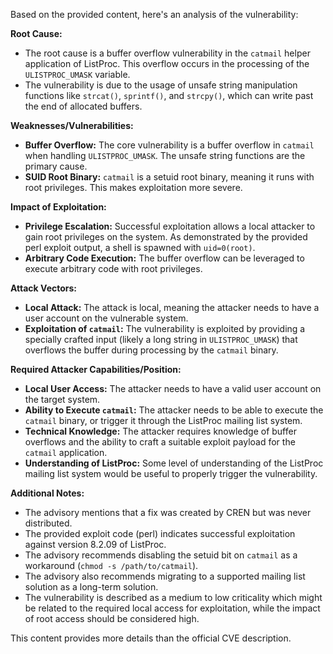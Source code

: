 Based on the provided content, here's an analysis of the vulnerability:

**Root Cause:**

*   The root cause is a buffer overflow vulnerability in the `catmail` helper application of ListProc. This overflow occurs in the processing of the `ULISTPROC_UMASK` variable.
*   The vulnerability is due to the usage of unsafe string manipulation functions like `strcat()`, `sprintf()`, and `strcpy()`, which can write past the end of allocated buffers.

**Weaknesses/Vulnerabilities:**

*   **Buffer Overflow:** The core vulnerability is a buffer overflow in `catmail` when handling `ULISTPROC_UMASK`. The unsafe string functions are the primary cause.
*   **SUID Root Binary:** `catmail` is a setuid root binary, meaning it runs with root privileges. This makes exploitation more severe.

**Impact of Exploitation:**

*   **Privilege Escalation:** Successful exploitation allows a local attacker to gain root privileges on the system. As demonstrated by the provided perl exploit output, a shell is spawned with `uid=0(root)`.
*   **Arbitrary Code Execution:** The buffer overflow can be leveraged to execute arbitrary code with root privileges.

**Attack Vectors:**

*   **Local Attack:** The attack is local, meaning the attacker needs to have a user account on the vulnerable system.
*   **Exploitation of `catmail`:** The vulnerability is exploited by providing a specially crafted input (likely a long string in `ULISTPROC_UMASK`) that overflows the buffer during processing by the `catmail` binary.

**Required Attacker Capabilities/Position:**

*   **Local User Access:** The attacker needs to have a valid user account on the target system.
*   **Ability to Execute `catmail`:** The attacker needs to be able to execute the `catmail` binary, or trigger it through the ListProc mailing list system.
*   **Technical Knowledge:** The attacker requires knowledge of buffer overflows and the ability to craft a suitable exploit payload for the `catmail` application.
*   **Understanding of ListProc:** Some level of understanding of the ListProc mailing list system would be useful to properly trigger the vulnerability.

**Additional Notes:**

*   The advisory mentions that a fix was created by CREN but was never distributed.
*   The provided exploit code (perl) indicates successful exploitation against version 8.2.09 of ListProc.
*   The advisory recommends disabling the setuid bit on `catmail` as a workaround (`chmod -s /path/to/catmail`).
*   The advisory also recommends migrating to a supported mailing list solution as a long-term solution.
*   The vulnerability is described as a medium to low criticality which might be related to the required local access for exploitation, while the impact of root access should be considered high.

This content provides more details than the official CVE description.